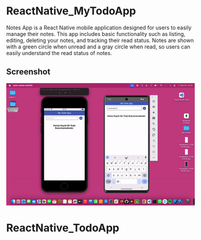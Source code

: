 <h1> ReactNative_MyTodoApp </h1>

Notes App is a React Native mobile application designed for users to easily manage their notes. This app includes basic functionality such as listing, editing, deleting your notes, and tracking their read status. Notes are shown with a green circle when unread and a gray circle when read, so users can easily understand the read status of notes.

<h2> Screenshot </h2>

![](screen.gif)
# ReactNative_TodoApp
